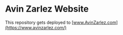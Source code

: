# Avin Zarlez Website

This repository gets deployed to [www.AvinZarlez.com](https://www.avinzarlez.com/)
